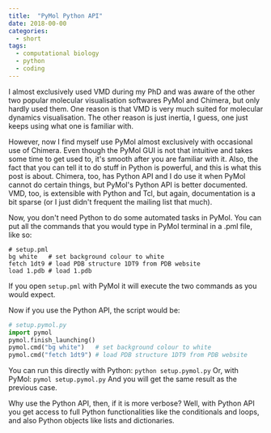 ```yaml
---
title:  "PyMol Python API"
date: 2018-00-00
categories: 
  - short
tags:
  - computational biology
  - python
  - coding
---
```

I almost exclusively used VMD during my PhD and was aware of the other two popular molecular visualisation softwares PyMol and Chimera, but only hardly used them. One reason is that VMD is very much suited for molecular dynamics visualisation. The other reason is just inertia, I guess, one just keeps using what one is familiar with.

However, now I find myself use PyMol almost exclusively with occasional use of Chimera. Even though the PyMol GUI is not that intuitive and takes some time to get used to, it's smooth after you are familiar with it. Also, the fact that you can tell it to do stuff in Python is powerful, and this is what this post is about. Chimera, too, has Python API and I do use it when PyMol cannot do certain things, but PyMol's Python API is better documented. VMD, too, is extensible with Python and Tcl, but again, documentation is a bit sparse (or I just didn't frequent the mailing list that much).

Now, you don't need Python to do some automated tasks in PyMol. You can put all the commands that you would type in PyMol terminal in a .pml file, like so:
```
# setup.pml
bg white   # set background colour to white
fetch 1dt9 # load PDB structure 1DT9 from PDB website
load 1.pdb # load 1.pdb
```
If you open `setup.pml` with PyMol it will execute the two commands as you would expect.

Now if you use the Python API, the script would be:
```python
# setup.pymol.py
import pymol
pymol.finish_launching()
pymol.cmd("bg white")   # set background colour to white
pymol.cmd("fetch 1dt9") # load PDB structure 1DT9 from PDB website
```
You can run this directly with Python: `python setup.pymol.py`
Or, with PyMol: `pymol setup.pymol.py`
And you will get the same result as the previous case.

Why use the Python API, then, if it is more verbose? Well, with Python API you get access to full Python functionalities like the conditionals and loops, and also Python objects like lists and dictionaries.
 
